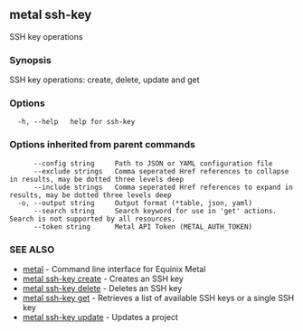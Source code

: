 ## metal ssh-key

SSH key operations

### Synopsis

SSH key operations: create, delete, update and get

### Options

```
  -h, --help   help for ssh-key
```

### Options inherited from parent commands

```
      --config string     Path to JSON or YAML configuration file
      --exclude strings   Comma seperated Href references to collapse in results, may be dotted three levels deep
      --include strings   Comma seperated Href references to expand in results, may be dotted three levels deep
  -o, --output string     Output format (*table, json, yaml)
      --search string     Search keyword for use in 'get' actions. Search is not supported by all resources.
      --token string      Metal API Token (METAL_AUTH_TOKEN)
```

### SEE ALSO

* [metal](metal.md)	 - Command line interface for Equinix Metal
* [metal ssh-key create](metal_ssh-key_create.md)	 - Creates an SSH key
* [metal ssh-key delete](metal_ssh-key_delete.md)	 - Deletes an SSH key
* [metal ssh-key get](metal_ssh-key_get.md)	 - Retrieves a list of available SSH keys or a single SSH key
* [metal ssh-key update](metal_ssh-key_update.md)	 - Updates a project

